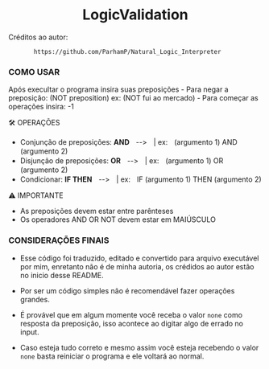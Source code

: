 <h1 align="center"> LogicValidation </h1>

Créditos ao autor:

           https://github.com/ParhamP/Natural_Logic_Interpreter

<h3> COMO USAR </h3>
Após execultar o programa insira suas preposições
- Para negar  a preposição: (NOT preposition)   ex: (NOT fui ao mercado)
- Para começar as operações insira: -1

🛠️ OPERAÇÕES
- Conjunção de preposições: **AND**ㅤ-->ㅤ| ex:ㅤ(argumento 1) AND (argumento 2)
- Disjunção de preposições: **OR**ㅤ-->ㅤ| ex:ㅤ(argumento 1) OR (argumento 2)
- Condicionar: **IF THEN**ㅤ-->ㅤ| ex:ㅤIF (argumento 1) THEN (argumento 2)

⚠️ IMPORTANTE
- As preposições devem estar entre parênteses
- Os operadores AND OR NOT devem estar em MAIÚSCULO

<h3> CONSIDERAÇÕES FINAIS </h3>

- Esse código foi traduzido, editado e convertido para arquivo executável por mim, enretanto não é de minha autoria, os crédidos ao autor estão no inicio desse README.

- Por ser um código simples não é recomendável fazer operações grandes.

- É provável que em algum momente você receba o valor ``none`` como resposta da preposição, isso acontece ao digitar algo de errado no input.

- Caso esteja tudo correto e mesmo assim você esteja recebendo o valor ``none`` basta reiniciar o programa e ele voltará ao normal.
